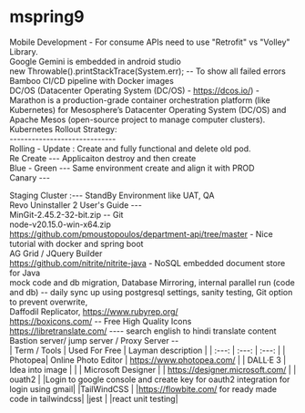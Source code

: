 # mspring9
Mobile Development - For consume APIs need to use "Retrofit" vs "Volley" Library.<br />
Google Gemini is embedded in android studio<br />
new Throwable().printStackTrace(System.err); -- To show all failed errors <br />
Bamboo CI/CD pipeline with Docker images <br />
DC/OS (Datacenter Operating System (DC/OS) - https://dcos.io/)  - Marathon is a production-grade container orchestration platform (like Kubernetes) for Mesosphere’s Datacenter Operating System (DC/OS) and Apache Mesos (open-source project to manage computer clusters).<br />
Kubernetes Rollout Strategy: <br />
----------------------------- <br />
Rolling - Update :  Create and fully functional and delete old pod.<br />
Re Create ---  Applicaiton destroy and then create<br />
Blue - Green --- Same environment create and align it with PROD<br />
Canary --- <br />

Staging Cluster :--- StandBy Environment like UAT, QA<br />
Revo Uninstaller 2 User's Guide --- <br />
MinGit-2.45.2-32-bit.zip -- Git <br />
node-v20.15.0-win-x64.zip <br />
https://github.com/pmoustopoulos/department-api/tree/master - Nice tutorial with docker and spring boot <br />
AG Grid / JQuery Builder <br />
https://github.com/nitrite/nitrite-java - NoSQL embedded document store for Java <br />
mock code and db migration, Database Mirroring, internal parallel run (code and db) -- daily sync up using postgresql settings, sanity testing, Git option to prevent overwrite, <br />
Daffodil Replicator, https://www.rubyrep.org/ <br />
https://boxicons.com/ -- Free High Quality Icons <br />
https://libretranslate.com/ ---- search english to hindi translate content <br />
Bastion server/ jump server / Proxy Server -- <br />
| Term / Tools | Used For Free | Layman description | 
| :---: | :---: | :---: | 
| Photopea|	Online Photo Editor | https://www.photopea.com/	|
| DALL·E 3 | Idea into image | |
| Microsoft Designer | | https://designer.microsoft.com/ |
| ouath2 | |Login to google console and create key for oauth2 integration for login using gmail|
|TailWindCSS | |https://flowbite.com/ for ready made code in tailwindcss|
|jest | |react unit testing|
